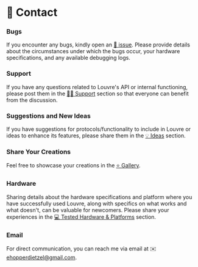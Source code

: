 # 💬 Contact

### Bugs

If you encounter any bugs, kindly open an [🐞 issue](https://github.com/CuarzoSoftware/Louvre/issues). Please provide details about the circumstances under which the bugs occur, your hardware specifications, and any available debugging logs.

### Support

If you have any questions related to Louvre's API or internal functioning, please post them in the [🤝🏻 Support](https://github.com/CuarzoSoftware/Louvre/discussions/categories/support) section so that everyone can benefit from the discussion.

### Suggestions and New Ideas

If you have suggestions for protocols/functionality to include in Louvre or ideas to enhance its features, please share them in the [💡 Ideas](https://github.com/CuarzoSoftware/Louvre/discussions/categories/ideas) section.

### Share Your Creations

Feel free to showcase your creations in the [⭐ Gallery](https://github.com/CuarzoSoftware/Louvre/discussions/categories/gallery).

### Hardware

Sharing details about the hardware specifications and platform where you have successfully used Louvre, along with specifics on what works and what doesn't, can be valuable for newcomers. Please share your experiences in the [💻 Tested Hardware & Platforms](https://github.com/CuarzoSoftware/Louvre/discussions/categories/tested-hardware-platforms) section.

### Email

For direct communication, you can reach me via email at ✉️ <ehopperdietzel@gmail.com>.
